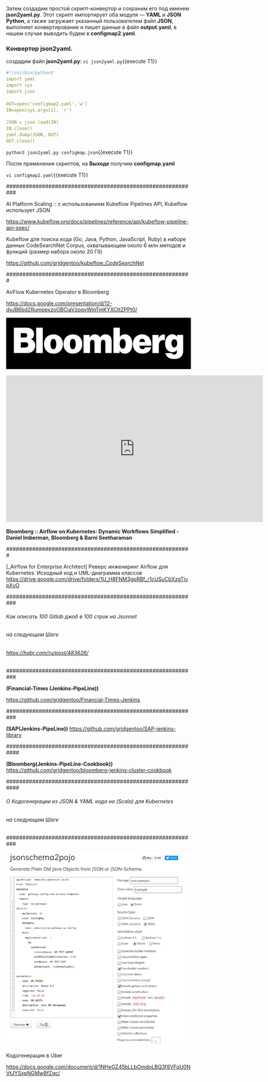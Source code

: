 
Затем создадим простой скрипт-конвертор и сохраним его под именем **json2yaml.py**. 
Этот скрипт импортирует оба модуля — **YAML** и **JSON Python**, а также загружает указанный пользователем файл **JSON**, 
выполняет конвертирование и пишет данные в файл **output.yaml**, в нашем случае выводить будем в **configmap2.yaml**.

### Конвертор **json2yaml**.

создадим файл **json2yaml.py**:
`vi json2yaml.py`{{execute T1}}

```yaml
#!/usr/bin/python3
import yaml
import sys
import json

OUT=open('configmap2.yaml','w')
IN=open(sys.argv[1], 'r')

JSON = json.load(IN)
IN.close()
yaml.dump(JSON, OUT)
OUT.close()
```

`python3 json2yaml.py configmap.json`{{execute T1}}


После применения скриптов, на **Выходе** получим **configmap.yaml**

`vi configmap2.yaml`{{execute T1}}

###########################################################

AI Platform Scaling :: с использованием Kubeflow Pipelines API, Kubeflow использует JSON

https://www.kubeflow.org/docs/pipelines/reference/api/kubeflow-pipeline-api-spec/

Kubeflow для поиска кода (Go, Java, Python, JavaScript, Ruby) в наборе данных CodeSearchNet Corpus, 
охватывающем около 6 млн методов и функций (размер набора около 20 Гб)

https://github.com/gridgentoo/kubeflow_CodeSearchNet

#########################################################

AirFlow Kubernetes Operator в Bloomberg

https://docs.google.com/presentation/d/12-dyJB6bd2RumpexzoOBCiaVzpqyWmTmKYXCttZPPt0/

![bloomber Logo](./assets/bloomberg-logo-white-1.png)

<iframe style="width: 700px;height: 400px;" src="https://www.youtube-nocookie.com/embed/VrsVbuo4ENE" frameborder="0" allow="accelerometer; autoplay; encrypted-media; gyroscope; picture-in-picture" allowfullscreen></iframe>

**Bloomberg :: Airflow on Kubernetes: Dynamic Workflows Simplified - Daniel Imberman, Bloomberg & Barni Seetharaman**

#########################################################

[_Airflow  for Enterprise Architect] Реверс инжениринг Airflow для Kubernetes. Исходный код и UML-диаграмма классов
https://drive.google.com/drive/folders/1U_H8FNM3gpRBf_r1cUSuCbXzgTivpXyO

###########################################################
######   Как описать 100 Gitlab джоб в 100 строк на Jsonnet
######   на следующем Шаге 
######   https://habr.com/ru/post/483626/
###########################################################


**(Financial-Times (Jenkins-PipeLine))**

https://github.com/gridgentoo/Financial-Times-Jenkins

###########################################################

**(SAP(Jenkins-PipeLine))** 
https://github.com/gridgentoo/SAP-jenkins-library

############################################################

**(Bloomberg(Jenkins-PipeLine-Cookbook))**
https://github.com/gridgentoo/bloomberg-jenkins-cluster-cookbook

############################################################

######   О Кодогенерации из JSON & YAML кода на (Scala) для Kubernetes
######   на следующем Шаге 
###########################################################

![Json2pojo Logo](./assets/json2pojo.png)

Кодогенерация в Uber

https://docs.google.com/document/d/1NHeGZ45bLLbOmdoLBQ3f8VFqU0NVtJYSxpNGMwBfZqc/













